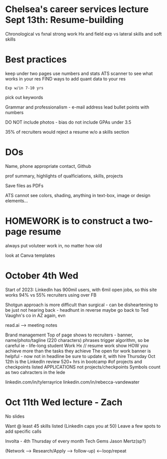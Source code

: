 # Chelsea's career services lecture Sept 13th: Resume-building
Chronological vs fxnal
strong work Hx and field exp vs lateral skills and soft skills

# Best practices

keep under two pages
use numbers and stats
ATS scanner to see what works in your res
    FIND ways to add quant data to your res

    Exp w/in 7-10 yrs
pick out keywords

Grammar and professionalism - e-mail address
lead bullet points with numbers

DO NOT include photos - bias
do not include GPAs under 3.5

35% of recruiters would reject a resume w/o a skills section

# DOs
Name, phone appropriate contact, Github

prof summary, highlights of qualficiations, skills, projects

Save files as PDFs

ATS cannot see colors, shading, anything in text-box, image or design elements...


# HOMEWORK is to construct a two-page resume

always put voluteer work in, no matter how old

look at Canva templates

# October 4th Wed
Start of 2023:
LinkedIn has 900mil users, with 6mil open jobs, so this site works 94% vs 55% recruiters using over FB

Shotgun approach is more difficult than surgical - can be disheartening to be just not hearing back - headhunt in reverse
    maybe go back to Ted Vaughn's co in AZ again, evn

read.ai --> meeting notes

Brand management
Top of page shows to recruiters - banner, name/photo/tagline (220 characters)
phrases trigger algorithm, so be careful ie - life-long student
Work Hx // resume work
    show HOW you achieve more than the tasks they achieve
The open for work banner is helpful - now not in headline
    be sure to update it, with hire
Thursday Oct 12th is the LinkedIn review
520+ hrs in bootcamp
#of projects and checkpoints listed
    APPLICATIONS not projects/checkpoints
    Symbols count as two cahracters in the lede

linkedin.com/in/tylerrayrice
linkedin.com/in/rebecca-vandewater

#   Oct 11th Wed lecture - Zach

No slides

Want @ least 45 skills listed (LinkedIn caps you at 50)
    Leave a few spots to add specific calls

Involta - 4th Thursday of every month
Tech Gems
    Jason Mertz(sp?)

(Network --> Research/Apply --> follow-up) <--loop/repeat
